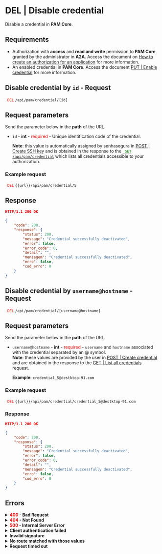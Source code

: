 # DEL | Disable credential

Disable a credential in **PAM Core**.

## Requirements
* Authorization with **access** and **read and write** permission to **PAM Core** granted by the administrator in **A2A**.
Access the document on [How to create an authorization for an application](/v3-33/docs/a2a-how-to-create-an-authorization-for-an-application) for more information.
* An enabled credential in **PAM Core**. 
Access the document [PUT | Enable credential](/v3-33/docs/api-put-enable-credential) for more information.

## Disable credential by `id` - Request

 <code><span style="color:red"> DEL</code></span> `/api/pam/credential/[id]`

## Request parameters

Send the parameter below in the <b>path</b> of the URL.

* <code>id</code> - <b>int</b> - <span style="color:red">required</span> - Unique identification code of the credential.
    <p><b>Note</b>: this value is automatically assigned by senhasegura in <a href="/v3-33/docs/api-post-create-ssh-key">POST | Create SSH key</a> and is obtained in the response to the <a href="/v3-33/docs/api-get-list-all-credentials"><code><span style="color:green"> GET</code></span> <code>/api/pam/credential</code></a> which lists all credentials accessible to your authorization. 
    
### Example request

<code><span style="color:red"> DEL</code></span> `{{url}}/api/pam/credential/5`

## Response

```json
HTTP/1.1 200 OK
```

 
```json
{
    "code": 200,
    "response": {
        "status": 200,
        "message": "Credential successfully deactivated",
        "error": false,
        "error_code": 0,
        "detail": "",
        "mensagem": "Credential successfully deactivated",
        "erro": false,
        "cod_erro": 0
    }
}
```

## Disable credential by `username@hostname` - Request

 <code><span style="color:red"> DEL</code></span> `/api/pam/credential/[username@hostname]`

## Request parameters

Send the parameter below in the <b>path</b> of the URL.

* <summary><code>username@hostname</code> - <b><b>int</b></b> - <span style="color:red"> required</span style="color:red"> - <code>username</code> and  <code>hostname</code> associated with the credential separated by an @ symbol. </summary><b>Note</b>: these values are provided by the user in <a href="/v3-33/docs/api-post-create-credential">POST | Create credential</a>  and are obtained in the response to the <a href="/v3-33/docs/api-get-list-all-credentials"> GET | List all credentials</a> request. <p><b>Example</b>: <code>credential_5@destktop-91.com</code></p>
    
### Example request

<code><span style="color:red"> DEL</code></span> `{{url}}/api/pam/credential/credential_5@destktop-91.com`

### Response

```json
HTTP/1.1 200 OK
```

 
```json
{
    "code": 200,
    "response": {
        "status": 200,
        "message": "Credential successfully deactivated",
        "error": false,
        "error_code": 0,
        "detail": "",
        "mensagem": "Credential successfully deactivated",
        "erro": false,
        "cod_erro": 0
    }
}
```
## Errors

<details>
<summary><b><span style="color:red">400</span> - Bad Request</b></summary>
 
* * *
    
<b>Message: "1007: Credential not found"</b><br>

<p><b>Possible cause</b>: the credential wasn’t found.<br>
        
<b>Solution</b>: check if the values for the parameters used to search for the credential were correct and resend the request.</p>
    
 ***
    
 <p><b>Message: "1008: Credential inactive"</b>
<p><b>Possible cause</b>: the credential is already inactive.<br></p>
    
***
    
<b>Message: "1009: No access to credential"</b><br>

<p><b>Possible cause</b>: you’re not authorized to access the credential.<br>
        
<b>Solution</b>: ask the administrator to check your permission to access the credential.</p>
    
***
    
<b>Message: "1010: The item is not a credential"</b><br>

<p><b>Possible cause</b>: the value for the <code>id</code> parameter doesn’t belong to a credential.<br>
        
<b>Solution</b>: check the <code>id</code> and resend the request.</p>
***
 
<b>Message: "1039: Without PAM Configuration Access permission"</b>  
<br><b>Possible cause</b>: your authorization doesn’t have permission to disable a device.</p>

<b>Solution</b>: ask the administrator to check your <b>read and write</b> permission to <b>PAM Core</b> resources in <b>A2A</b>.


***
 
</details>


<details>
<summary><b><span style="color:red">404</span> - Not Found</b></summary>

***
<b>Message: "Resource sub not found"</b><br>

<p><b>Possible cause</b>: the URL or the requested resource isn’t correct.<br>
        
<b>Solution</b>: check the URL and make sure the parameter is correct.</p>
* * *
</details>


<details>
 
<summary><b><span style="color:red">500</span> - Internal Server Error</b></summary>

***
    
<b>Message: "Unexpected error."</b><br>
 
<p><b>Possible cause</b>: the error is in the senhasegura server.<br>
        
<b>Solution</b>: contact the support team for more information.</p>

***

<b>Message: "You are not authorized to access this resource."</b>

<p><b>Possible cause</b>: you don’t have the authorization to access this resource.<br>
        
<b>Solution</b>: ask the administrator to check your permission to access the <b>PAM Core</b> resources in <b>A2A</b>.</p>

* * *
 </details>   

  

<details>
<summary><b>Client authentication failed</b></summary>

*** 
   
<b>Message: "Client authentication failed."</b>
<p><b>Possible cause</b>: failure in your application authentication with the senhasegura server. <br>
        
<b>Solution</b>: check the authentication parameters such as <code>Access Token URL</code>, <code>Client ID</code> e <code>Client secret</code> and request a new access token.</p>
 
* * *   
</details>
     
  

<details>
<summary><b>Invalid signature</b></summary>

*** 
    
<b>Message: "Invalid signature"</b>
    
<p><b>Possible cause</b>: failure in recognizing the URL of the client application.
        
<b>Solution</b>: check the URL of the client application and resent the request.</p>

* * * 
</details>
     

<details>
    <summary><b>No route matched with those values</b></summary>
    
***   
    
<b>Message: "No route matched with those values."</b>
   <p><b>Possible cause</b>: the authorization header is missing in the API request.<br>
        
  <b>Solution</b>: request a new access token.</p>
   
 * * *
</details>
 

<details>
    <summary><b> Request timed out</b></summary>
    
***
    
<b>Message: "Request timed out."</b>
<p><b>Possible cause</b>: the request time has expired.<br>
        
<b>Solution</b>: check the connectivity between the source of the request and the senhasegura server.</p>
</details>